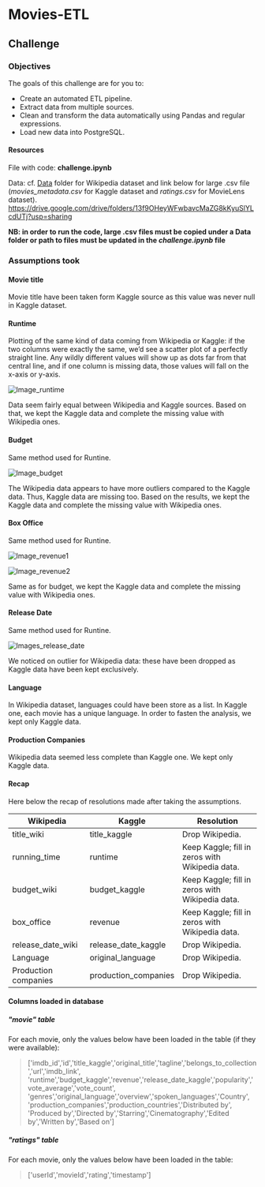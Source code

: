 # Movies-ETL

## Challenge

### Objectives
The goals of this challenge are for you to:

- Create an automated ETL pipeline.
- Extract data from multiple sources.
- Clean and transform the data automatically using Pandas and regular expressions.
- Load new data into PostgreSQL.

#### Resources

File with code: **challenge.ipynb**

Data: cf. [Data](Data/) folder for Wikipedia dataset and link below for large .csv file (*movies_metadata.csv* for Kaggle dataset and *ratings.csv* for MovieLens dataset).
https://drive.google.com/drive/folders/13f9OHeyWFwbavcMaZG8kKyuSlYLcdUTj?usp=sharing

**NB: in order to run the code, large .csv files must be copied under a Data folder or path to files must be updated in the *challenge.ipynb* file**

### Assumptions took

#### Movie title

Movie title have been taken form Kaggle source as this value was never null in Kaggle dataset.

#### Runtime
Plotting of the same kind of data coming from Wikipedia or Kaggle: if the two columns were exactly the same, we’d see a scatter plot of a perfectly straight line. Any wildly different values will show up as dots far from that central line, and if one column is missing data, those values will fall on the x-axis or y-axis.

![Image_runtime](Images/Image_runtine.png)

Data seem fairly equal between Wikipedia and Kaggle sources.
Based on that, we kept the Kaggle data and complete the missing value with Wikipedia ones.

#### Budget
Same method used for Runtine.

![Image_budget](Images/Image_budget.png)

The Wikipedia data appears to have more outliers compared to the Kaggle data. Thus, Kaggle data are missing too. 
Based on the results, we kept the Kaggle data and complete the missing value with Wikipedia ones.

#### Box Office
Same method used for Runtine.

![Image_revenue1](Images/Image_revenue1.png)

![Image_revenue2](Images/Image_revenue2.png)

Same as for budget, we kept the Kaggle data and complete the missing value with Wikipedia ones.

#### Release Date
Same method used for Runtine.

![Images_release_date](Images/Image_release_date.png)

We noticed on outlier for Wikipedia data: these have been dropped as Kaggle data have been kept exclusively.


#### Language
In Wikipedia dataset, languages could have been store as a list.
In Kaggle one, each movie has a unique language.
In order to fasten the analysis, we kept only Kaggle data.

#### Production Companies
Wikipedia data seemed less complete than Kaggle one. We kept only Kaggle data.

#### Recap

Here below the recap of resolutions made after taking the assumptions.

|Wikipedia|Kaggle|Resolution|
|---|---|---|
|title_wiki|title_kaggle|Drop Wikipedia.|
|running_time|runtime|Keep Kaggle; fill in zeros with Wikipedia data.|
|budget_wiki|budget_kaggle|Keep Kaggle; fill in zeros with Wikipedia data.|
|box_office|revenue|Keep Kaggle; fill in zeros with Wikipedia data.|
|release_date_wiki|release_date_kaggle|Drop Wikipedia.|
|Language|original_language|Drop Wikipedia.|
|Production companies|production_companies|Drop Wikipedia.|

#### Columns loaded in database
##### "movie" table
For each movie, only the values below have been loaded in the table (if they were available):

>['imdb_id','id','title_kaggle','original_title','tagline','belongs_to_collection','url','imdb_link',
'runtime','budget_kaggle','revenue','release_date_kaggle','popularity','vote_average','vote_count',
'genres','original_language','overview','spoken_languages','Country',
'production_companies','production_countries','Distributed by',
'Produced by','Directed by','Starring','Cinematography','Edited by','Written by','Based on']

##### "ratings" table
For each movie, only the values below have been loaded in the table:

>['userId','movieId','rating','timestamp']


